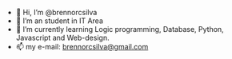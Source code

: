 - 👋 Hi, I’m @brennorcsilva
- 👀 I’m an student in IT Area
- 🌱 I’m currently learning Logic programming, Database, Python, Javascript and Web-design.
- 📫 my e-mail: brennorcsilva@gmail.com 

<!---
brennorcsilva/brennorcsilva is a ✨ special ✨ repository because its `README.md` (this file) appears on your GitHub profile.
You can click the Preview link to take a look at your changes.
--->
